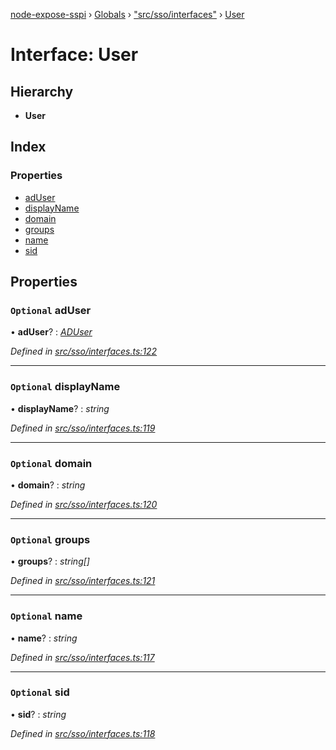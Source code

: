 [node-expose-sspi](../README.md) › [Globals](../globals.md) › ["src/sso/interfaces"](../modules/_src_sso_interfaces_.md) › [User](_src_sso_interfaces_.user.md)

# Interface: User

## Hierarchy

* **User**

## Index

### Properties

* [adUser](_src_sso_interfaces_.user.md#optional-aduser)
* [displayName](_src_sso_interfaces_.user.md#optional-displayname)
* [domain](_src_sso_interfaces_.user.md#optional-domain)
* [groups](_src_sso_interfaces_.user.md#optional-groups)
* [name](_src_sso_interfaces_.user.md#optional-name)
* [sid](_src_sso_interfaces_.user.md#optional-sid)

## Properties

### `Optional` adUser

• **adUser**? : *[ADUser](_src_sso_interfaces_.aduser.md)*

*Defined in [src/sso/interfaces.ts:122](https://github.com/jlguenego/node-expose-sspi/blob/3a7c182/src/sso/interfaces.ts#L122)*

___

### `Optional` displayName

• **displayName**? : *string*

*Defined in [src/sso/interfaces.ts:119](https://github.com/jlguenego/node-expose-sspi/blob/3a7c182/src/sso/interfaces.ts#L119)*

___

### `Optional` domain

• **domain**? : *string*

*Defined in [src/sso/interfaces.ts:120](https://github.com/jlguenego/node-expose-sspi/blob/3a7c182/src/sso/interfaces.ts#L120)*

___

### `Optional` groups

• **groups**? : *string[]*

*Defined in [src/sso/interfaces.ts:121](https://github.com/jlguenego/node-expose-sspi/blob/3a7c182/src/sso/interfaces.ts#L121)*

___

### `Optional` name

• **name**? : *string*

*Defined in [src/sso/interfaces.ts:117](https://github.com/jlguenego/node-expose-sspi/blob/3a7c182/src/sso/interfaces.ts#L117)*

___

### `Optional` sid

• **sid**? : *string*

*Defined in [src/sso/interfaces.ts:118](https://github.com/jlguenego/node-expose-sspi/blob/3a7c182/src/sso/interfaces.ts#L118)*
